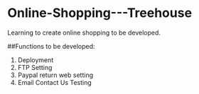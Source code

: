 # Online-Shopping---Treehouse
Learning to create online shopping to be developed.

##Functions to be developed:
1. Deployment
2. FTP Setting
3. Paypal return web setting
4. Email Contact Us Testing